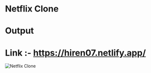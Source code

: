 # Netflix Clone
# Output
# Link :- https://hiren07.netlify.app/
![Netflix Clone](https://github.com/hiren851/Netflix-clone/assets/157133989/a98c41bc-1181-4e66-973f-b1702ad26e3d)


